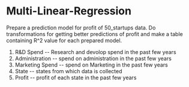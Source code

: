 # Multi-Linear-Regression
Prepare a prediction model for profit of 50_startups data. Do transformations for getting better predictions of profit and make a table containing R^2 value for each prepared model.  

1) R&amp;D Spend -- Research and devolop spend in the past few years 
2) Administration -- spend on administration in the past few years 
3) Marketing Spend -- spend on Marketing in the past few years 
4) State -- states from which data is collected 
5) Profit  -- profit of each state in the past few years
